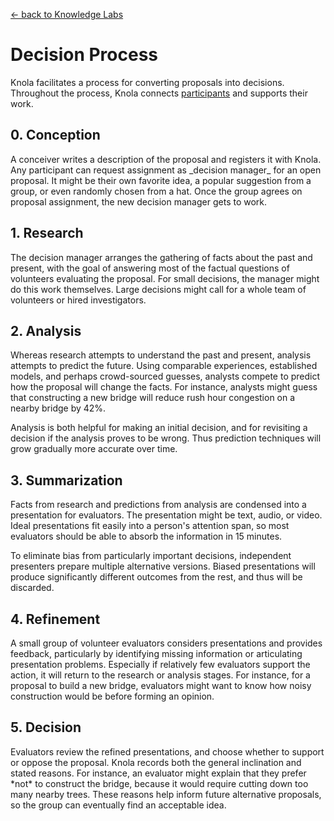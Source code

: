 [&larr; back to Knowledge Labs](.)

# Decision Process

Knola facilitates a process for converting proposals into decisions. Throughout the process, Knola connects [participants](roles) and supports their work.

<div class="flex">
<div class="doublet">
 <h2>0. Conception</h2>
 <p>A conceiver writes a description of the proposal and registers it with Knola. Any participant can request assignment as _decision manager_ for an open proposal. It might be their own favorite idea, a popular suggestion from a group, or even randomly chosen from a hat. Once the group agrees on proposal assignment, the new decision manager gets to work.</p>
</div>

<div class="doublet">
 <h2>1. Research</h2>
 <p>The decision manager arranges the gathering of facts about the past and present, with the goal of answering most of the factual questions of volunteers evaluating the proposal. For small decisions, the manager might do this work themselves. Large decisions might call for a whole team of volunteers or hired investigators.</p>
</div>

<div class="doublet">
 <h2>2. Analysis</h2>
 <p>Whereas research attempts to understand the past and present, analysis attempts to predict the future. Using comparable experiences, established models, and perhaps crowd-sourced guesses, analysts compete to predict how the proposal will change the facts. For instance, analysts might guess that constructing a new bridge will reduce rush hour congestion on a nearby bridge by 42%.</p>
 <p>Analysis is both helpful for making an initial decision, and for revisiting a decision if the analysis proves to be wrong. Thus prediction techniques will grow gradually more accurate over time.</p>
</div>

<div class="doublet">
 <h2>3. Summarization</h2>
 <p>Facts from research and predictions from analysis are condensed into a presentation for evaluators. The presentation might be text, audio, or video. Ideal presentations fit easily into a person's attention span, so most evaluators should be able to absorb the information in 15 minutes.</p>
 <p>To eliminate bias from particularly important decisions, independent presenters prepare multiple alternative versions. Biased presentations will produce significantly different outcomes from the rest, and thus will be discarded.</p>
</div>

<div class="doublet">
 <h2>4. Refinement</h2>
 <p>A small group of volunteer evaluators considers presentations and provides feedback, particularly by identifying missing information or articulating presentation problems. Especially if relatively few evaluators support the action, it will return to the research or analysis stages. For instance, for a proposal to build a new bridge, evaluators might want to know how noisy construction would be before forming an opinion.</p>
</div>

<div class="doublet">
 <h2>5. Decision</h2>
 <p>Evaluators review the refined presentations, and choose whether to support or oppose the proposal. Knola records both the general inclination and stated reasons. For instance, an evaluator might explain that they prefer *not* to construct the bridge, because it would require cutting down too many nearby trees. These reasons help inform future alternative proposals, so the group can eventually find an acceptable idea.</p>
</div>
</div>